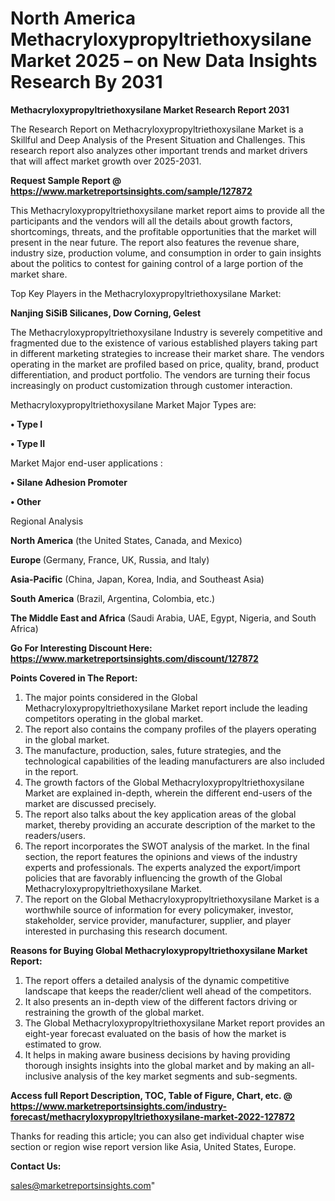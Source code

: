  # North America Methacryloxypropyltriethoxysilane Market 2025 – on New Data Insights Research By 2031

<strong>Methacryloxypropyltriethoxysilane Market Research Report 2031</strong>

The Research Report on Methacryloxypropyltriethoxysilane Market is a Skillful and Deep Analysis of the Present Situation and Challenges. This research report also analyzes other important trends and market drivers that will affect market growth over 2025-2031.

<strong>Request Sample Report @ <a href=https://www.marketreportsinsights.com/sample/127872>https://www.marketreportsinsights.com/sample/127872</a></strong>

This Methacryloxypropyltriethoxysilane market report aims to provide all the participants and the vendors will all the details about growth factors, shortcomings, threats, and the profitable opportunities that the market will present in the near future. The report also features the revenue share, industry size, production volume, and consumption in order to gain insights about the politics to contest for gaining control of a large portion of the market share.

Top Key Players in the Methacryloxypropyltriethoxysilane Market:

<strong>Nanjing SiSiB Silicanes, Dow Corning, Gelest</strong>

The Methacryloxypropyltriethoxysilane Industry is severely competitive and fragmented due to the existence of various established players taking part in different marketing strategies to increase their market share. The vendors operating in the market are profiled based on price, quality, brand, product differentiation, and product portfolio. The vendors are turning their focus increasingly on product customization through customer interaction.

Methacryloxypropyltriethoxysilane Market Major Types are:

<strong>• Type I

• Type II</strong>

Market Major end-user applications :

<strong>• Silane Adhesion Promoter

• Other</strong>

Regional Analysis

</u><strong><b>North America</b></strong> (the United States, Canada, and Mexico)

<strong><b>Europe </b></strong>(Germany, France, UK, Russia, and Italy)

<strong><b>Asia-Pacific</b></strong> (China, Japan, Korea, India, and Southeast Asia)

<strong><b>South America</b></strong> (Brazil, Argentina, Colombia, etc.)

<strong><b>The Middle East and Africa</b></strong> (Saudi Arabia, UAE, Egypt, Nigeria, and South Africa)

<strong>Go For Interesting Discount Here: <a href=https://www.marketreportsinsights.com/discount/127872>https://www.marketreportsinsights.com/discount/127872</a></strong>

<strong>Points Covered in The Report:</strong>
<ol>
  <li>The major points considered in the Global Methacryloxypropyltriethoxysilane Market report include the leading competitors operating in the global market.</li>
  <li>The report also contains the company profiles of the players operating in the global market.</li>
  <li>The manufacture, production, sales, future strategies, and the technological capabilities of the leading manufacturers are also included in the report.</li>
  <li>The growth factors of the Global Methacryloxypropyltriethoxysilane Market are explained in-depth, wherein the different end-users of the market are discussed precisely.</li>
  <li>The report also talks about the key application areas of the global market, thereby providing an accurate description of the market to the readers/users.</li>
  <li>The report incorporates the SWOT analysis of the market. In the final section, the report features the opinions and views of the industry experts and professionals. The experts analyzed the export/import policies that are favorably influencing the growth of the Global Methacryloxypropyltriethoxysilane Market.</li>
  <li>The report on the Global Methacryloxypropyltriethoxysilane Market is a worthwhile source of information for every policymaker, investor, stakeholder, service provider, manufacturer, supplier, and player interested in purchasing this research document.</li>
</ol>
<strong>Reasons for Buying Global Methacryloxypropyltriethoxysilane Market Report:</strong>

<ol>
  <li>The report offers a detailed analysis of the dynamic competitive landscape that keeps the reader/client well ahead of the competitors.</li>
  <li>It also presents an in-depth view of the different factors driving or restraining the growth of the global market.</li>
  <li>The Global Methacryloxypropyltriethoxysilane Market report provides an eight-year forecast evaluated on the basis of how the market is estimated to grow.</li>
  <li>It helps in making aware business decisions by having providing thorough insights insights into the global market and by making an all-inclusive analysis of the key market segments and sub-segments.</li>
</ol>
<strong>Access full Report Description, TOC, Table of Figure, Chart, etc. @ <a href=https://www.marketreportsinsights.com/industry-forecast/methacryloxypropyltriethoxysilane-market-2022-127872>https://www.marketreportsinsights.com/industry-forecast/methacryloxypropyltriethoxysilane-market-2022-127872</a></strong>


Thanks for reading this article; you can also get individual chapter wise section or region wise report version like Asia, United States, Europe.

<strong>Contact Us:</strong>

sales@marketreportsinsights.com"
